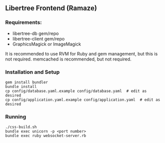## Libertree Frontend (Ramaze)

### Requirements:

* libertree-db gem/repo
* libertree-client gem/repo
* GraphicsMagick or ImageMagick

It is recommended to use RVM for Ruby and gem management, but this is not
required.  memcached is recommended, but not required.

### Installation and Setup

    gem install bundler
    bundle install
    cp config/database.yaml.example config/database.yaml  # edit as desired
    cp config/application.yaml.example config/application.yaml  # edit as desired

### Running

    ./css-build.sh
    bundle exec unicorn -p <port number>
    bundle exec ruby websocket-server.rb
